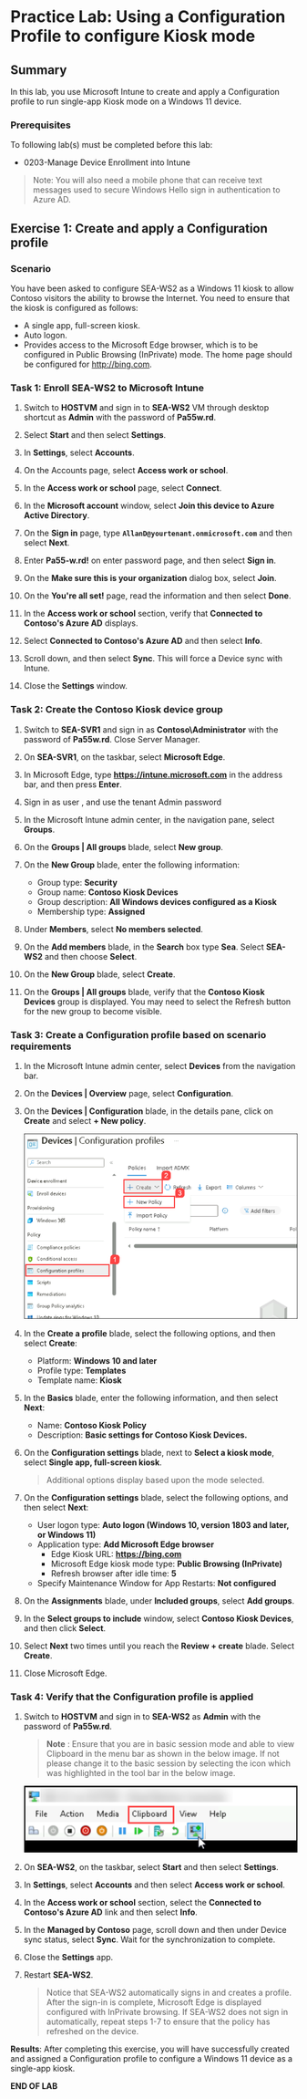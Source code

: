 # Practice Lab: Using a Configuration Profile to configure Kiosk mode

## Summary

In this lab, you use Microsoft Intune to create and apply a Configuration profile to run single-app Kiosk mode on a Windows 11 device.

### Prerequisites

To following lab(s) must be completed before this lab:

- 0203-Manage Device Enrollment into Intune


> Note: You will also need a mobile phone that can receive text messages used to secure Windows Hello sign in authentication to Azure AD.


## Exercise 1: Create and apply a Configuration profile

### Scenario

You have been asked to configure SEA-WS2 as a Windows 11 kiosk to allow Contoso visitors the ability to browse the Internet. You need to ensure that the kiosk is configured as follows:

-   A single app, full-screen kiosk.
-   Auto logon.
-   Provides access to the Microsoft Edge browser, which is to be configured in Public Browsing (InPrivate) mode. The home page should be configured for http://bing.com.

### Task 1: Enroll SEA-WS2 to Microsoft Intune

1. Switch to **HOSTVM** and sign in to **SEA-WS2** VM through desktop shortcut as **Admin** with the password of **Pa55w.rd**.

2. Select **Start** and then select **Settings**.

3. In **Settings**, select **Accounts**.

4. On the Accounts page, select **Access work or school**.

5. In the **Access work or school** page, select **Connect**.

6. In the **Microsoft account** window, select **Join this device to Azure Active Directory**.

7. On the **Sign in** page, type **`AllanD@yourtenant.onmicrosoft.com`** and then select **Next**.

8. Enter **Pa55-w.rd!** on enter password page, and then select **Sign in**.

9. On the **Make sure this is your organization** dialog box, select **Join**.

10. On the **You're all set!** page, read the information and then select **Done**.

11. In the **Access work or school** section, verify that **Connected to Contoso's Azure AD** displays.

12. Select **Connected to Contoso's Azure AD** and then select **Info**.

13. Scroll down, and then select **Sync**. This will force a Device sync with Intune.

14. Close the **Settings** window.

### Task 2: Create the Contoso Kiosk device group

1. Switch to **SEA-SVR1** and sign in as **Contoso\Administrator** with the password of **Pa55w.rd**. Close Server Manager.

2. On **SEA-SVR1**, on the taskbar, select **Microsoft Edge**.

3. In Microsoft Edge, type **https://intune.microsoft.com** in the address bar, and then press **Enter**. 

4. Sign in as user **<inject key="AzureAdUserEmail"></inject>**, and use the tenant Admin password **<inject key="AzureAdUserPassword"></inject>**
5. In the Microsoft Intune admin center, in the navigation pane, select **Groups**.

6. On the **Groups | All groups** blade, select **New group**.

7. On the **New Group** blade, enter the following information:

   - Group type: **Security**
   - Group name: **Contoso Kiosk Devices**
   - Group description: **All Windows devices configured as a Kiosk**
   - Membership type: **Assigned**

8. Under **Members**, select **No members selected**. 

9. On the **Add members** blade, in the **Search** box type **Sea**. Select **SEA-WS2** and then choose **Select**.

10. On the **New Group** blade, select **Create**. 

11. On the **Groups | All groups** blade, verify that the **Contoso Kiosk Devices** group is displayed. You may need to select the Refresh button for the new group to become visible.

### Task 3: Create a Configuration profile based on scenario requirements

1. In the Microsoft Intune admin center, select **Devices** from the navigation bar.

2. On the **Devices | Overview** page, select **Configuration**.

3. On the **Devices | Configuration** blade, in the details pane, click on **Create** and select **+ New policy**.

   ![](../media/03.png)

4. In the **Create a profile** blade, select the following options, and then select **Create**:

   - Platform: **Windows 10 and later**
   - Profile type: **Templates**
   - Template name: **Kiosk**

5. In the **Basics** blade, enter the following information, and then select **Next**:

   - Name: **Contoso Kiosk Policy**
   - Description: **Basic settings for Contoso Kiosk Devices.**

6. On the **Configuration settings** blade, next to **Select a kiosk mode**, select **Single app, full-screen kiosk**. 

   > Additional options display based upon the mode selected.

7. On the **Configuration settings** blade, select the following options, and then select **Next**:

   - User logon type: **Auto logon (Windows 10, version 1803 and later, or Windows 11)**
   - Application type: **Add Microsoft Edge browser**
     - Edge Kiosk URL: **https://bing.com**
     - Microsoft Edge kiosk mode type: **Public Browsing (InPrivate)**
     - Refresh browser after idle time: **5**
   - Specify Maintenance Window for App Restarts: **Not configured**

8. On the **Assignments** blade, under **Included groups**, select **Add groups**.

9. In the **Select groups to include** window, select **Contoso Kiosk Devices**, and then click **Select**.

10. Select **Next** two times until you reach the **Review + create** blade. Select **Create**.

11. Close Microsoft Edge.

### Task 4: Verify that the Configuration profile is applied

1. Switch to **HOSTVM** and sign in to **SEA-WS2** as **Admin** with the password of **Pa55w.rd**.
  
    >**Note** : Ensure that you are in basic session mode and able to view Clipboard in the menu bar as shown in the below image. If not please change it to the basic session by selecting the icon which was highlighted in the tool bar in the below image.

   ![](../media/passwordwriteback1.png)

2. On **SEA-WS2**, on the taskbar, select **Start** and then select **Settings**.

3. In **Settings**, select **Accounts** and then select **Access work or school**.

4. In the **Access work or school** section, select the **Connected to Contoso's Azure AD** link and then select **Info**.

5. In the **Managed by Contoso** page, scroll down and then under Device sync status, select **Sync**. Wait for the synchronization to complete. 

6. Close the **Settings** app.

7. Restart **SEA-WS2**.

   > Notice that SEA-WS2 automatically signs in and creates a profile. After the sign-in is complete, Microsoft Edge is displayed configured with InPrivate browsing. If SEA-WS2 does not sign in automatically, repeat steps 1-7 to ensure that the policy has refreshed on the device.

**Results**: After completing this exercise, you will have successfully created and assigned a Configuration profile to configure a Windows 11 device as a single-app kiosk.

**END OF LAB**
